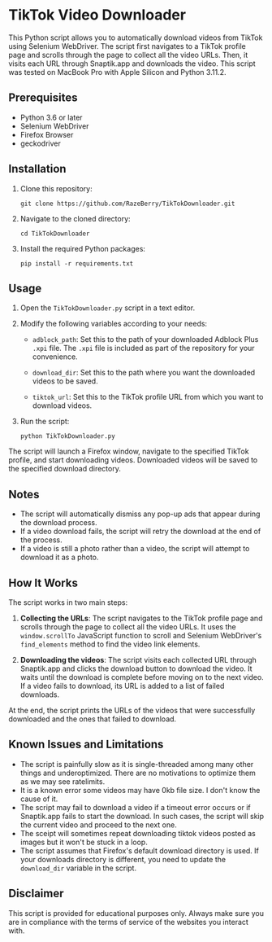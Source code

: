 # TikTok Video Downloader

This Python script allows you to automatically download videos from TikTok using Selenium WebDriver. The script first navigates to a TikTok profile page and scrolls through the page to collect all the video URLs. Then, it visits each URL through Snaptik.app and downloads the video. This script was tested on MacBook Pro with Apple Silicon and Python 3.11.2.

## Prerequisites

- Python 3.6 or later
- Selenium WebDriver
- Firefox Browser
- geckodriver


## Installation

1. Clone this repository:

    ```
    git clone https://github.com/RazeBerry/TikTokDownloader.git
    ```

2. Navigate to the cloned directory:

    ```
    cd TikTokDownloader
    ```

3. Install the required Python packages:

    ```
    pip install -r requirements.txt
    ```


## Usage

1. Open the `TikTokDownloader.py` script in a text editor.

2. Modify the following variables according to your needs:

    - `adblock_path`: Set this to the path of your downloaded Adblock Plus `.xpi` file. The `.xpi` file is included as part of the repository for your convenience.
    
    - `download_dir`: Set this to the path where you want the downloaded videos to be saved.

    - `tiktok_url`: Set this to the TikTok profile URL from which you want to download videos.

3. Run the script:

    ```
    python TikTokDownloader.py
    ```

The script will launch a Firefox window, navigate to the specified TikTok profile, and start downloading videos. Downloaded videos will be saved to the specified download directory.

## Notes

- The script will automatically dismiss any pop-up ads that appear during the download process.
- If a video download fails, the script will retry the download at the end of the process.
- If a video is still a photo rather than a video, the script will attempt to download it as a photo.

## How It Works

The script works in two main steps:

1. **Collecting the URLs**: The script navigates to the TikTok profile page and scrolls through the page to collect all the video URLs. It uses the `window.scrollTo` JavaScript function to scroll and Selenium WebDriver's `find_elements` method to find the video link elements.

2. **Downloading the videos**: The script visits each collected URL through Snaptik.app and clicks the download button to download the video. It waits until the download is complete before moving on to the next video. If a video fails to download, its URL is added to a list of failed downloads.

At the end, the script prints the URLs of the videos that were successfully downloaded and the ones that failed to download.

## Known Issues and Limitations

- The script is painfully slow as it is single-threaded among many other things and underoptimized. There are no motivations to optimize them as we may see ratelimits. 
- It is a known error some videos may have 0kb file size. I don't know the cause of it. 
- The script may fail to download a video if a timeout error occurs or if Snaptik.app fails to start the download. In such cases, the script will skip the current video and proceed to the next one.
- The sceipt will sometimes repeat downloading tiktok videos posted as images but it won't be stuck in a loop.
- The script assumes that Firefox's default download directory is used. If your downloads directory is different, you need to update the `download_dir` variable in the script.

## Disclaimer

This script is provided for educational purposes only. Always make sure you are in compliance with the terms of service of the websites you interact with.
